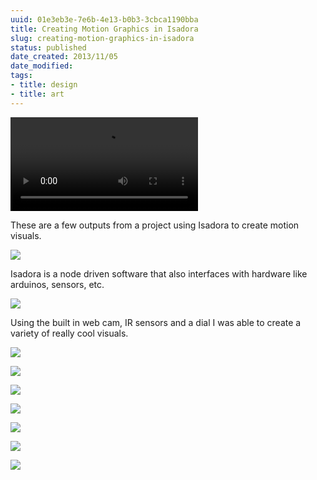```yaml
---
uuid: 01e3eb3e-7e6b-4e13-b0b3-3cbca1190bba
title: Creating Motion Graphics in Isadora
slug: creating-motion-graphics-in-isadora
status: published
date_created: 2013/11/05
date_modified:
tags:
- title: design
- title: art
---
```


![](https://res.cloudinary.com/yaminateo/video/upload/v1637120269/project/isadora/academy-leader_eryomr.mp4)

These are a few outputs from a project using Isadora to create motion visuals.

![](https://res.cloudinary.com/yaminateo/image/upload/v1637119624/project/isadora/604e6a3ea8cd2be7c9c89736_Screenshot_2013-11-05_00.33.13_bq7fm2.png)

Isadora is a node driven software that also interfaces with hardware like arduinos, sensors, etc.

![](https://res.cloudinary.com/yaminateo/image/upload/v1637121210/project/isadora/IMG_0008_culnun.jpg)

Using the built in web cam, IR sensors and a dial I was able to create a variety of really cool visuals.

![](https://res.cloudinary.com/yaminateo/image/upload/v1637119625/project/isadora/604e6a334cfde041003ff69b_Screenshot_2013-10-15_15.16.05_svedfe.png)

![](https://res.cloudinary.com/yaminateo/image/upload/v1637119625/project/isadora/604e6a33c2649a7265b26abe_Screenshot_2013-10-15_15.08.19_a6nwp7.png)

![](https://res.cloudinary.com/yaminateo/image/upload/v1637121095/project/isadora/CleanShot_-_2021-11-16_at_22.44.28_2x_lyq2gb.png)

![](https://res.cloudinary.com/yaminateo/image/upload/v1637121059/project/isadora/CleanShot_-_2021-11-16_at_22.48.48_zrc93q.gif)

![](https://res.cloudinary.com/yaminateo/image/upload/v1637121053/project/isadora/CleanShot_-_2021-11-16_at_22.49.48_tfw6qr.gif)

![](https://res.cloudinary.com/yaminateo/image/upload/w_1000,ar_16:9,c_fill,g_auto,e_sharpen/v1637120374/project/isadora/Screenshot_2013-10-08_00.50.00_ppwo1r.png)

![](https://res.cloudinary.com/yaminateo/image/upload/v1637121105/project/isadora/CleanShot_-_2021-11-16_at_22.44.09_2x_ganuxr.png)
